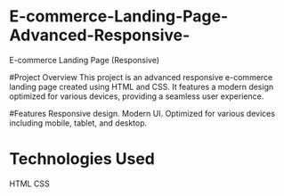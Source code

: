 # E-commerce-Landing-Page-Advanced-Responsive-
E-commerce Landing Page (Responsive)

#Project Overview
This project is an advanced responsive e-commerce landing page created using HTML and CSS. It features a modern design optimized for various devices, providing a seamless user experience.

#Features
Responsive design.
Modern UI.
Optimized for various devices including mobile, tablet, and desktop.


# Technologies Used
HTML
CSS
